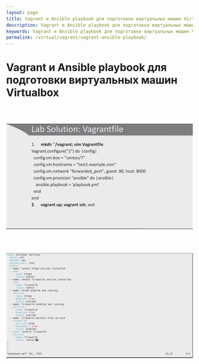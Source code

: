 ```yaml
---
layout: page
title: Vagrant и Ansible playbook для подготовки виртуальных машин Virtualbox
description: Vagrant и Ansible playbook для подготовки виртуальных машин Virtualbox
keywords: Vagrant и Ansible playbook для подготовки виртуальных машин Virtualbox
permalink: /virtual/vagrant/vagrant-ansible-playbook/
---
```


# Vagrant и Ansible playbook для подготовки виртуальных машин Virtualbox

<br/>
<br/>

![Vagrant и Ansible playbook](/img/virtual/vagrant/ansible/pic1.png 'Vagrant и Ansible playbook')

<br/>
<br/>

![Vagrant и Ansible playbook](/img/virtual/vagrant/ansible/pic2.png 'Vagrant и Ansible playbook')
